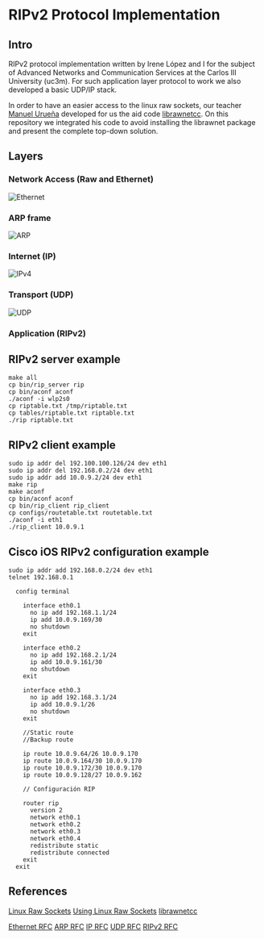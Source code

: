 # RIPv2 Protocol Implementation

## Intro

RIPv2 protocol implementation written by Irene López and I for the subject of Advanced Networks and Communication Services at the Carlos III University (uc3m).
For such application layer protocol to work we also developed a basic UDP/IP stack.


In order to have an easier access to the linux raw sockets, our teacher [Manuel Urueña](https://github.com/muruenya) developed for us the aid code [librawnetcc](https://github.com/muruenya/librawnet). On this repository we integrated his code to avoid installing the librawnet package and present the complete top-down solution.

## Layers

### Network Access (Raw and Ethernet)

![Ethernet](https://steveinit.files.wordpress.com/2017/12/ethernet-frame-page-1.png?w=940)

### ARP frame

![ARP](https://3.bp.blogspot.com/-FarNbNAGm54/WCLV0N88oJI/AAAAAAAADj0/SFktyQ5K7isi_eA2B5RZHIuy_sqXsmDUwCLcB/s640/ARP%2BHeader.png)

### Internet (IP)

![IPv4](https://nmap.org/book/images/hdr/MJB-IP-Header-800x576.png)

### Transport (UDP)

![UDP](https://nmap.org/book/images/hdr/MJB-UDP-Header-800x264.png)

### Application (RIPv2)

## RIPv2 server example

```
make all
cp bin/rip_server rip
cp bin/aconf aconf
./aconf -i wlp2s0
cp riptable.txt /tmp/riptable.txt
cp tables/riptable.txt riptable.txt
./rip riptable.txt
```

## RIPv2 client example

```
sudo ip addr del 192.100.100.126/24 dev eth1
sudo ip addr del 192.168.0.2/24 dev eth1
sudo ip addr add 10.0.9.2/24 dev eth1
make rip
make aconf
cp bin/aconf aconf
cp bin/rip_client rip_client
cp configs/routetable.txt routetable.txt
./aconf -i eth1
./rip_client 10.0.9.1
```

## Cisco iOS RIPv2 configuration example

```
sudo ip addr add 192.168.0.2/24 dev eth1
telnet 192.168.0.1

  config terminal

    interface eth0.1
      no ip add 192.168.1.1/24
      ip add 10.0.9.169/30
      no shutdown
    exit

    interface eth0.2
      no ip add 192.168.2.1/24
      ip add 10.0.9.161/30
      no shutdown
    exit

    interface eth0.3
      no ip add 192.168.3.1/24
      ip add 10.0.9.1/26
      no shutdown
    exit

    //Static route
    //Backup route

    ip route 10.0.9.64/26 10.0.9.170
    ip route 10.0.9.164/30 10.0.9.170
    ip route 10.0.9.172/30 10.0.9.170
    ip route 10.0.9.128/27 10.0.9.162

    // Configuración RIP

    router rip
      version 2
      network eth0.1
      network eth0.2
      network eth0.3
      network eth0.4
      redistribute static
      redistribute connected
    exit
  exit

```

## References

[Linux Raw Sockets](http://man7.org/linux/man-pages/man7/raw.7.html)
[Using Linux Raw Sockets](http://squidarth.com/networking/systems/rc/2018/05/28/using-raw-sockets.html)
[librawnetcc](https://github.com/muruenya/librawnet)

[Ethernet RFC](https://tools.ietf.org/html/rfc1042)
[ARP RFC](https://tools.ietf.org/html/rfc826)
[IP RFC](https://tools.ietf.org/html/rfc791)
[UDP RFC](https://tools.ietf.org/html/rfc768)
[RIPv2 RFC](https://tools.ietf.org/html/rfc2453)
